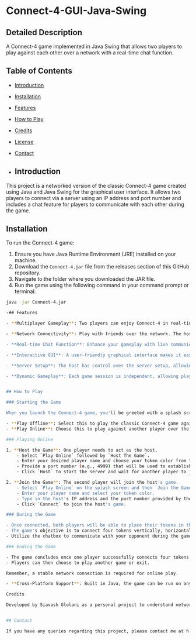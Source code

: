 # Connect-4-GUI-Java-Swing

## Detailed Description
A Connect-4 game implemented in Java Swing that allows two players to play against each other over a network with a real-time chat function.

## Table of Contents

- [Introduction](#introduction)
- [Installation](#installation)
- [Features](#features)
- [How to Play](#how-to-play)
- [Credits](#credits)
- [License](#license)
- [Contact](#contact)

- ## Introduction

This project is a networked version of the classic Connect-4 game created using Java and Java Swing for the graphical user interface. It allows two players to connect via a server using an IP address and port number and includes a chat feature for players to communicate with each other during the game.

## Installation

To run the Connect-4 game:

1. Ensure you have Java Runtime Environment (JRE) installed on your machine.
2. Download the `Connect-4.jar` file from the releases section of this GitHub repository.
3. Navigate to the folder where you downloaded the JAR file.
4. Run the game using the following command in your command prompt or terminal:

```bash
java -jar Connect-4.jar

-## Features

- **Multiplayer Gameplay**: Two players can enjoy Connect-4 in real-time. The game supports a client-server model where one player sets up the game as the host and the other connects as the client.

- **Network Connectivity**: Play with friends over the network. The host can set up a server by providing an IP address and a port number, and the client can join by entering the host's IP and the agreed port number.

- **Real-time Chat Function**: Enhance your gameplay with live communication. The integrated chat feature allows players to send messages back and forth while playing, adding a social element to the classic game.

- **Interactive GUI**: A user-friendly graphical interface makes it easy to play the game with simple mouse controls. The game board and chat are displayed within the same window for ease of use.

- **Server Setup**: The host has control over the server setup, allowing for customization of game settings before starting.

- **Dynamic Gameplay**: Each game session is independent, allowing players to connect and start new games as they wish without affecting previous game results.


## How to Play

### Starting the Game

When you launch the Connect-4 game, you'll be greeted with a splash screen offering two options:

- **Play Offline**: Select this to play the classic Connect-4 game against a computer or a second player on the same computer.
- **Play Online**: Choose this to play against another player over the network.

### Playing Online

1. **Host the Game**: One player needs to act as the host.
    - Select `Play Online` followed by `Host The Game`.
    - Enter your desired player name and choose your token color from the dropdown menu.
    - Provide a port number (e.g., 4999) that will be used to establish the network connection.
    - Click `Host` to start the server and wait for another player to join.

2. **Join the Game**: The second player will join the host's game.
    - Select `Play Online` on the splash screen and then `Join the Game`.
    - Enter your player name and select your token color.
    - Type in the host's IP address and the port number provided by the host.
    - Click `Connect` to join the host's game.

### During the Game

- Once connected, both players will be able to place their tokens in the columns on their turn.
- The game's objective is to connect four tokens vertically, horizontally, or diagonally before your opponent does.
- Utilize the chatbox to communicate with your opponent during the game.

### Ending the Game

- The game concludes once one player successfully connects four tokens or all spaces are filled, resulting in a draw.
- Players can then choose to play another game or exit.

Remember, a stable network connection is required for online play.

- **Cross-Platform Support**: Built in Java, the game can be run on any platform that supports Java, including Windows, macOS, and Linux.

Credits

Developed by Siavash Glolani as a personal project to understand networking and GUI development in Java.


## Contact

If you have any queries regarding this project, please contact me at h.glolani@gmail.com.
